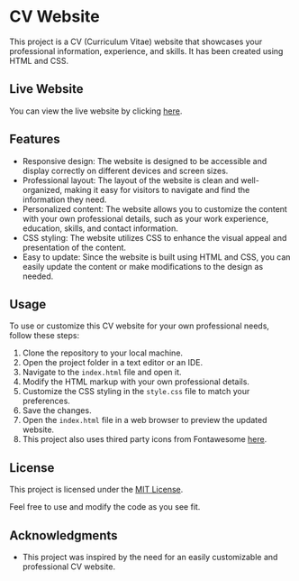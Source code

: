 # CV Website

This project is a CV (Curriculum Vitae) website that showcases your professional information, experience, and skills. It has been created using HTML and CSS.

## Live Website

You can view the live website by clicking [here](https://aistushar.github.io/My-CV/).

## Features

- Responsive design: The website is designed to be accessible and display correctly on different devices and screen sizes.
- Professional layout: The layout of the website is clean and well-organized, making it easy for visitors to navigate and find the information they need.
- Personalized content: The website allows you to customize the content with your own professional details, such as your work experience, education, skills, and contact information.
- CSS styling: The website utilizes CSS to enhance the visual appeal and presentation of the content.
- Easy to update: Since the website is built using HTML and CSS, you can easily update the content or make modifications to the design as needed.

## Usage

To use or customize this CV website for your own professional needs, follow these steps:

1. Clone the repository to your local machine.
2. Open the project folder in a text editor or an IDE.
3. Navigate to the `index.html` file and open it.
4. Modify the HTML markup with your own professional details.
5. Customize the CSS styling in the `style.css` file to match your preferences.
6. Save the changes.
7. Open the `index.html` file in a web browser to preview the updated website.
8. This project also uses thired party icons from Fontawesome [here](https://fontawesome.com/v4/icons/).

## License

This project is licensed under the [MIT License](LICENSE).

Feel free to use and modify the code as you see fit.

## Acknowledgments

- This project was inspired by the need for an easily customizable and professional CV website.
